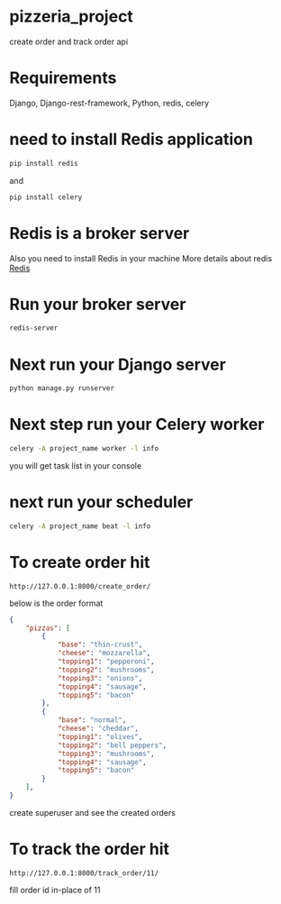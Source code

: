 # pizzeria_project
 create order and track order api

# Requirements
Django, Django-rest-framework, Python, redis, celery

# need to install  Redis application
```bash
pip install redis 
```
and 
```bash
pip install celery 
``` 

# Redis is a broker server 
Also you need to install Redis in your machine 
More details about redis [Redis](https://redis.io/)


# Run your broker server 
```bash
redis-server
```

# Next run your Django server
```bash
python manage.py runserver
``` 

# Next step run your Celery worker 
```bash
celery -A project_name worker -l info

```
you will get task list in your console 

# next run your scheduler 
```bash
celery -A project_name beat -l info
```
# To create order hit
```link
http://127.0.0.1:8000/create_order/
```
below is the order format
```json
{
    "pizzas": [
        {
            "base": "thin-crust",
            "cheese": "mozzarella",
            "topping1": "pepperoni",
            "topping2": "mushrooms",
            "topping3": "onions",
            "topping4": "sausage",
            "topping5": "bacon"
        },
        {
            "base": "normal",
            "cheese": "cheddar",
            "topping1": "olives",
            "topping2": "bell peppers",
            "topping3": "mushrooms",
            "topping4": "sausage",
            "topping5": "bacon"
        }
    ],
}
```
create superuser and see the created orders
# To track the order hit
```link
http://127.0.0.1:8000/track_order/11/
```
fill order id in-place of 11
